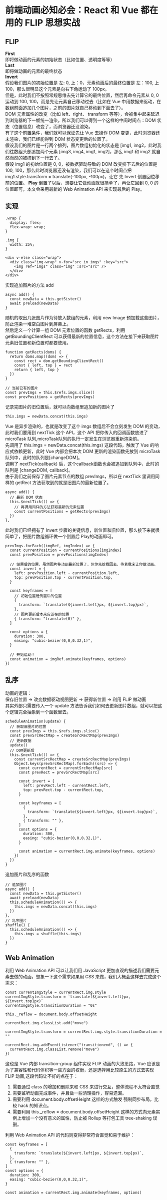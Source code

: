 # 前端动画必知必会：React 和 Vue 都在用的 FLIP 思想实战
## FLIP
**First**  
即将做动画的元素的初始状态（比如位置、透明度等等）  
**Last**  
即将做动画的元素的最终状态  
**Invert**  
假设我们图片的初始位置是 左: 0, 上：0，元素动画后的最终位置是 左：100, 上100，那么很明显这个元素是向右下角运动了 100px。  
但是，此时我们不按照常规思维去先计算它的最终位置，然后再命令元素从 0, 0 运动到 100, 100，而是先让元素自己移动过去（比如在 Vue 中用数据来驱动，在数组前面追加几个图片，之前的图片就自己移动到下面去了）。  
DOM 元素属性的改变（比如 left、right、 transform 等等），会被集中起来延迟到浏览器的下一帧统一渲染，所以我们可以得到一个这样的中间时间点：DOM 状态（位置信息）改变了，而浏览器还没渲染。  
有了这个前置条件，我们就可以保证先让 Vue 去操作 DOM 变更，此时浏览器还未渲染，我们已经能得到 DOM 状态变更后的位置了。  
假设我们的图片是一行两个排列，图片数组初始化的状态是 [img1, img2，此时我们往数组头部追加两个元素 [img3, img4, img1, img2]，那么 img1 和 img2 就自然而然的被挤到下一行去了。  
假设 img1 的初始位置是 0, 0，被数据驱动导致的 DOM 改变挤下去后的位置是 100, 100，那么此时浏览器还没有渲染，我们可以在这个时间点把 img1.style.transform = translate(-100px, -100px)，让它 先 Invert 倒置回位移前的位置。
**Play**
倒置了以后，想要让它做动画就很简单了，再让它回到 0, 0 的位置即可，本文会采用最新的 Web Animation API 来实现最后的 Play。
## 实现
``` 
.wrap {
  display: flex;
  flex-wrap: wrap;
}

.img {
  width: 25%;
}

<div v-else class="wrap">
  <div class="img-wrap" v-for="src in imgs" :key="src">
    <img ref="imgs" class="img" :src="src" />
  </div>
</div>
```
实现追加图片的方法 add
``` 
async add() {
  const newData = this.getSister()
  await preload(newData)
}
```
随机的取出几张图片作为待放入数组的元素，利用 new Image 预加载这些图片，防止渲染一堆空白图片到屏幕上。  
然后定义一个计算一组 DOM 元素位置的函数 getRects，利用 getBoundingClientRect 可以获得最新的位置信息，这个方法在接下来获取图片元素旧位置和新位置时都要使用。  
``` 
function getRects(doms) {
  return doms.map((dom) => {
    const rect = dom.getBoundingClientRect()
    const { left, top } = rect
    return { left, top }
  })
}

// 当前已有的图片
const prevImgs = this.$refs.imgs.slice()
const prevPositions = getRects(prevImgs)
```
记录完图片的旧位置后，就可以向数组里追加新的图片了
``` 
this.imgs = newData.concat(this.imgs)
```
Vue 是异步渲染的，也就是改变了这个 imgs 数组后不会立刻发生 DOM 的变动，此时我们要用到 nextTick 这个 API，这个 API 把你传入的回调函数放进了 microTask 队列,microTask队列的执行一定发生在浏览器重新渲染前。  
先调用了 this.imgs = newData.concat(this.imgs) 这段代码，触发了 Vue 的响应式依赖更新，此时 Vue 内部会把本次 DOM 更新的渲染函数先放到 microTask队列中，此时的队列是[changeDOM]。  
调用了 nextTick(callback) 后，这个callback函数也会被追加到队列中，此时的队列是 [changeDOM, callback]。  
由于我们之前保存了图片元素节点的数组 prevImgs，所以在 nextTick 里调用同样的 getRect 方法获取到的就是旧图片的最新位置了。  
``` 
async add() {
  // 最新 DOM 状态
  this.$nextTick(() => {
    // 再调用同样的方法获取最新的元素位置
    const currentPositions = getRects(prevImgs)
  })
},
```
此时我们已经拥有了 Invert 步骤的关键信息，新位置和旧位置，那么接下来就很简单了，把图片数组循环做一个倒置后 Play的动画即可。
``` 
prevImgs.forEach((imgRef, imgIndex) => {
  const currentPosition = currentPositions[imgIndex]
  const prevPosition = prevPositions[imgIndex]

  // 倒置后的位置，虽然图片移动到最新位置了，但你先给我回去，等着我来让你做动画。
  const invert = {
    left: prevPosition.left - currentPosition.left,
    top: prevPosition.top - currentPosition.top,
  }

  const keyframes = [
    // 初始位置是倒置后的位置
    {
      transform: `translate(${invert.left}px, ${invert.top}px)`,
    },
    // 图片更新后本来应该在的位置
    { transform: "translate(0)" },
  ]

  const options = {
    duration: 300,
    easing: "cubic-bezier(0,0,0.32,1)",
  }

  // 开始运动！
  const animation = imgRef.animate(keyframes, options)
})
```
## 乱序
动画的逻辑：  
保存旧位置 -> 改变数据驱动视图更新 -> 获得新位置 -> 利用 FLIP 做动画   
其实外部只需要传入一个 update 方法告诉我们如何去更新图片数组，就可以把这个逻辑完全抽象到一个函数里去。
``` 
scheduleAnimation(update) {
  // 获取旧图片的位置
  const prevImgs = this.$refs.imgs.slice()
  const prevSrcRectMap = createSrcRectMap(prevImgs)
  // 更新数据
  update()
  // DOM更新后
  this.$nextTick(() => {
    const currentSrcRectMap = createSrcRectMap(prevImgs)
    Object.keys(prevSrcRectMap).forEach((src) => {
      const currentRect = currentSrcRectMap[src]
      const prevRect = prevSrcRectMap[src]

      const invert = {
        left: prevRect.left - currentRect.left,
        top: prevRect.top - currentRect.top,
      }

      const keyframes = [
        {
          transform: `translate(${invert.left}px, ${invert.top}px)`,
        },
        { transform: "" },
      ]
      const options = {
        duration: 300,
        easing: "cubic-bezier(0,0,0.32,1)",
      }

      const animation = currentRect.img.animate(keyframes, options)
    })
  })
}
```
追加图片和乱序的函数
``` 
// 追加图片
async add() {
  const newData = this.getSister()
  await preload(newData)
  this.scheduleAnimation(() => {
    this.imgs = newData.concat(this.imgs)
  })
},
// 乱序图片
shuffle() {
  this.scheduleAnimation(() => {
    this.imgs = shuffle(this.imgs)
  })
}
```
## Web Animation
利用 Web Animation API 可以让我们用 JavaScript 更加直观的描述我们需要元素去做的动画，想象一下这个需求如果用 CSS 来做，我们大概会这样去完成这个需求：
``` 
const currentImgStyle = currentRect.img.style
currentImgStyle.transform = `translate(${invert.left}px, ${invert.top}px)`
currentImgStyle.transitionDuration = "0s"

this._reflow = document.body.offsetHeight

currentRect.img.classList.add("move")

currentImgStyle.transform = currentRect.img.style.transitionDuration = ""

currentRect.img.addEventListener("transitionend", () => {
  currentRect.img.classList.remove("move")
})
```
这也是 Vue 内部 transition-group 组件实现 FLIP 动画的大致思路，Vue 应该是为了兼容性和代码体积等一些方面的权衡，还是选择用比较原生的方式去实现 FLIP 动画,这段代码让不好的点在于：
1. 需要通过 class 的增加和删除来和 CSS 来进行交互，整体流程不太符合直觉
2. 需要监听动画完成事件，并且做一些清理操作，容易遗漏。
3. 需要利用 document.body.offsetHeight 这样的方式触发 强制同步布局，比较 hack 的知识点。
4. 需要利用 this._reflow = document.body.offsetHeight 这样的方式向元素实例上增加一个没有意义的属性，防止被 Rollup 等打包工具 tree-shaking 误删。

利用 Web Animation API 的代码则变得非常符合直觉和易于维护：  
``` 
const keyframes = [
  {
    transform: `translate(${invert.left}px, ${invert.top}px)`,
  },
  { transform: "" },
]
const options = {
  duration: 300,
  easing: "cubic-bezier(0,0,0.32,1)",
}

const animation = currentRect.img.animate(keyframes, options)
```
